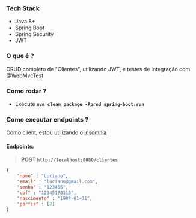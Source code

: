 ### Tech Stack
- Java 8+
- Spring Boot
- Spring Security
- JWT

### O que é ?
CRUD completo de "Clientes", utilizando JWT, e testes de integração com @WebMvcTest

### Como rodar ?
- Execute **`mvn clean package -Pprod spring-boot:run`**

### Como executar endpoints ?
Como client, estou utilizando o [insomnia](https://insomnia.rest/)

#### Endpoints:

> **POST** **`http://localhost:8080/clientes`**
```json
{
	"nome" : "Luciano",
	"email" : "luciano@gmail.com",
	"senha" : "123456",
	"cpf" : "12345178113",
	"nascimento" : "1984-01-31",
	"perfis" : [2]
}
```
